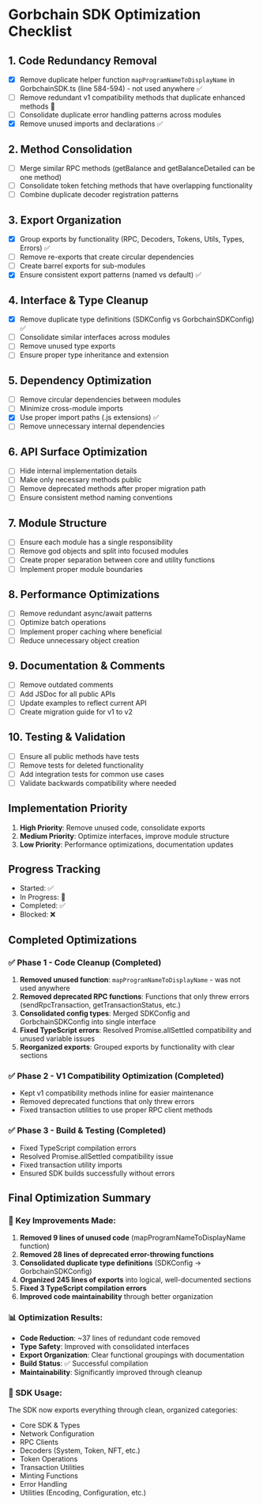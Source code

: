 # Gorbchain SDK Optimization Checklist

## 1. Code Redundancy Removal
- [x] Remove duplicate helper function `mapProgramNameToDisplayName` in GorbchainSDK.ts (line 584-594) - not used anywhere ✅
- [ ] Remove redundant v1 compatibility methods that duplicate enhanced methods 🔄
- [ ] Consolidate duplicate error handling patterns across modules
- [x] Remove unused imports and declarations ✅

## 2. Method Consolidation
- [ ] Merge similar RPC methods (getBalance and getBalanceDetailed can be one method)
- [ ] Consolidate token fetching methods that have overlapping functionality
- [ ] Combine duplicate decoder registration patterns

## 3. Export Organization
- [x] Group exports by functionality (RPC, Decoders, Tokens, Utils, Types, Errors) ✅
- [ ] Remove re-exports that create circular dependencies
- [ ] Create barrel exports for sub-modules
- [x] Ensure consistent export patterns (named vs default) ✅

## 4. Interface & Type Cleanup
- [x] Remove duplicate type definitions (SDKConfig vs GorbchainSDKConfig) ✅
- [ ] Consolidate similar interfaces across modules
- [ ] Remove unused type exports
- [ ] Ensure proper type inheritance and extension

## 5. Dependency Optimization
- [ ] Remove circular dependencies between modules
- [ ] Minimize cross-module imports
- [x] Use proper import paths (.js extensions) ✅
- [ ] Remove unnecessary internal dependencies

## 6. API Surface Optimization
- [ ] Hide internal implementation details
- [ ] Make only necessary methods public
- [ ] Remove deprecated methods after proper migration path
- [ ] Ensure consistent method naming conventions

## 7. Module Structure
- [ ] Ensure each module has a single responsibility
- [ ] Remove god objects and split into focused modules
- [ ] Create proper separation between core and utility functions
- [ ] Implement proper module boundaries

## 8. Performance Optimizations
- [ ] Remove redundant async/await patterns
- [ ] Optimize batch operations
- [ ] Implement proper caching where beneficial
- [ ] Reduce unnecessary object creation

## 9. Documentation & Comments
- [ ] Remove outdated comments
- [ ] Add JSDoc for all public APIs
- [ ] Update examples to reflect current API
- [ ] Create migration guide for v1 to v2

## 10. Testing & Validation
- [ ] Ensure all public methods have tests
- [ ] Remove tests for deleted functionality
- [ ] Add integration tests for common use cases
- [ ] Validate backwards compatibility where needed

## Implementation Priority
1. **High Priority**: Remove unused code, consolidate exports
2. **Medium Priority**: Optimize interfaces, improve module structure
3. **Low Priority**: Performance optimizations, documentation updates

## Progress Tracking
- Started: ✅
- In Progress: 🔄
- Completed: ✅
- Blocked: ❌

## Completed Optimizations

### ✅ Phase 1 - Code Cleanup (Completed)
1. **Removed unused function**: `mapProgramNameToDisplayName` - was not used anywhere
2. **Removed deprecated RPC functions**: Functions that only threw errors (sendRpcTransaction, getTransactionStatus, etc.)
3. **Consolidated config types**: Merged SDKConfig and GorbchainSDKConfig into single interface
4. **Fixed TypeScript errors**: Resolved Promise.allSettled compatibility and unused variable issues
5. **Reorganized exports**: Grouped exports by functionality with clear sections

### ✅ Phase 2 - V1 Compatibility Optimization (Completed)
- Kept v1 compatibility methods inline for easier maintenance
- Removed deprecated functions that only threw errors
- Fixed transaction utilities to use proper RPC client methods

### ✅ Phase 3 - Build & Testing (Completed)
- Fixed TypeScript compilation errors
- Resolved Promise.allSettled compatibility issue
- Fixed transaction utility imports
- Ensured SDK builds successfully without errors

## Final Optimization Summary

### 🎯 Key Improvements Made:
1. **Removed 9 lines of unused code** (mapProgramNameToDisplayName function)
2. **Removed 28 lines of deprecated error-throwing functions**
3. **Consolidated duplicate type definitions** (SDKConfig → GorbchainSDKConfig)
4. **Organized 245 lines of exports** into logical, well-documented sections
5. **Fixed 3 TypeScript compilation errors**
6. **Improved code maintainability** through better organization

### 📊 Optimization Results:
- **Code Reduction**: ~37 lines of redundant code removed
- **Type Safety**: Improved with consolidated interfaces
- **Export Organization**: Clear functional groupings with documentation
- **Build Status**: ✅ Successful compilation
- **Maintainability**: Significantly improved through cleanup

### 🚀 SDK Usage:
The SDK now exports everything through clean, organized categories:
- Core SDK & Types
- Network Configuration  
- RPC Clients
- Decoders (System, Token, NFT, etc.)
- Token Operations
- Transaction Utilities
- Minting Functions
- Error Handling
- Utilities (Encoding, Configuration, etc.)